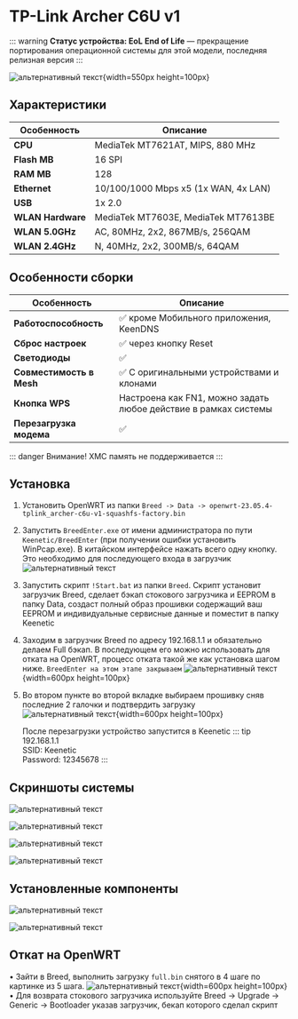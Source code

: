 # TP-Link Archer C6U v1 <YezBadge type="keenetic" text="4.1.7" url="/assets/files/firmware/TP-Link-C6U-4.1.7.7z" />

::: warning **Статус устройства: EoL**
**End of Life** — прекращение портирования операционной системы для этой модели, последняя релизная версия
:::

![альтернативный текст](/assets/images/wiki/guides/TP-Link-C6U/main.png){width=550px height=100px}

## Характеристики

| Особенность       | Описание                             |
|-------------------|--------------------------------------|
| **CPU**           | MediaTek MT7621AT, MIPS, 880 MHz     |
| **Flash MB**      | 16 SPI                               |
| **RAM MB**        | 128                                  |
| **Ethernet**      | 10/100/1000 Mbps x5 (1x WAN, 4x LAN) |
| **USB**           | 1x 2.0                               |
| **WLAN Hardware** | MediaTek MT7603E, MediaTek MT7613BE  |
| **WLAN 5.0GHz**   | AC, 80MHz, 2x2, 867MB/s, 256QAM      |
| **WLAN 2.4GHz**   | N, 40MHz, 2x2, 300MB/s, 64QAM        |

## Особенности сборки

| Особенность              | Описание                                                        |
|--------------------------|-----------------------------------------------------------------|
| **Работоспособность**    | ✅ кроме Мобильного приложения, KeenDNS                          |
| **Сброс настроек**       | ✅ через кнопку Reset                                            |
| **Светодиоды**           | ✅                                                               |
| **Совместимость в Mesh** | ✅ С оригинальными устройствами и клонами                        |
| **Кнопка WPS**           | Настроена как FN1, можно задать любое действие в рамках системы |
| **Перезагрузка модема**  | ✅                                                               |

::: danger Внимание!
XMC память не поддерживается
:::

## Установка

1. Установить OpenWRT из папки `Breed -> Data -> openwrt-23.05.4-tplink_archer-c6u-v1-squashfs-factory.bin`
2. Запустить `BreedEnter.exe` от имени администратора по пути `Keenetic/BreedEnter` (при получении ошибки установить WinPcap.exe). В китайском интерфейсе нажать всего одну кнопку. Это необходимо для последующего входа в загрузчик
   ![альтернативный текст](/assets/images/wiki/helpful/faq/breed.png)<br/>
3. Запустить скрипт `!Start.bat` из папки `Breed`. Скрипт установит загрузчик Breed, сделает бэкап стокового загрузчика и EEPROM в папку Data, создаст полный образ прошивки содержащий ваш EEPROM и индивидуальные сервисные данные и поместит в папку Keenetic
4. Заходим в загрузчик Breed по адресу 192.168.1.1 и обязательно делаем Full бэкап. В последующем его можно использовать для отката на OpenWRT, процесс отката такой же как установка шагом ниже. `BreedEnter на этом этапе закрываем`
   ![альтернативный текст](/assets/images/wiki/guides/Mercusys/backup.png){width=600px height=100px}
5. Во втором пункте во второй вкладке выбираем прошивку сняв последние 2 галочки и подтвердить загрузку
   ![альтернативный текст](/assets/images/wiki/guides/Mercusys/install.png){width=600px height=100px}

   После перезагрузки устройство запустится в Keenetic
   ::: tip 192.168.1.1<br/>SSID: Keenetic<br/>Password: 12345678
   :::

## Скриншоты системы

![альтернативный текст](/assets/images/wiki/guides/TP-Link-C6U/system1.png)

![альтернативный текст](/assets/images/wiki/guides/TP-Link-C6U/system2.png)

![альтернативный текст](/assets/images/wiki/guides/TP-Link-C6U/system3.png)

![альтернативный текст](/assets/images/wiki/guides/TP-Link-C6U/system4.png)

## Установленные компоненты

![альтернативный текст](/assets/images/wiki/guides/TP-Link-C6U/components1.png)

![альтернативный текст](/assets/images/wiki/guides/TP-Link-C6U/components2.png)

## Откат на OpenWRT

• Зайти в Breed, выполнить загрузку `full.bin` снятого в 4 шаге по картинке из 5 шага.
![альтернативный текст](/assets/images/wiki/guides/Mercusys/install.png){width=600px height=100px}<br/>
• Для возврата стокового загрузчика используйте Breed -> Upgrade -> Generic -> Bootloader указав загрузчик, бекап которого сделал скрипт

